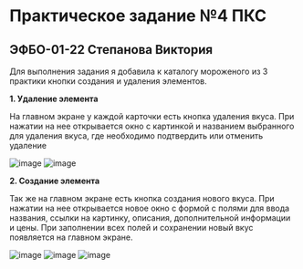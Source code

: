 # Практическое задание №4 ПКС
## ЭФБО-01-22 Степанова Виктория

Для выполнения задания я добавила к  каталогу мороженого из 3 практики кнопки создания и удаления элементов. 

**1. Удаление элемента**

На главном экране у каждой карточки есть кнопка удаления вкуса. При нажатии на нее открывается окно с картинкой и названием выбранного для удаления вкуса, где необходимо подтвердить или отменить удаление

![image](https://github.com/user-attachments/assets/a55ed37d-7987-4fbe-aac4-1af024a91e45)
![image](https://github.com/user-attachments/assets/ca289625-970d-4c41-971d-e3021a2586a7)

**2. Создание элемента**

Так же на главном экране есть кнопка создания нового вкуса. При нажатии на нее открывается новое окно с формой с полями для ввода названия, ссылки на картинку, описания, дополнительной информации и цены. При заполнении всех полей и сохранении новый вкус появляется на главном экране.
   
![image](https://github.com/user-attachments/assets/a695a1e6-9a84-47de-80af-a0154b3dc64e)
![image](https://github.com/user-attachments/assets/c7dd6a5e-1a95-4baf-aedc-4fee69f490f4)
![image](https://github.com/user-attachments/assets/3e8612f9-e8b3-49cb-af18-83c9630254b1)






